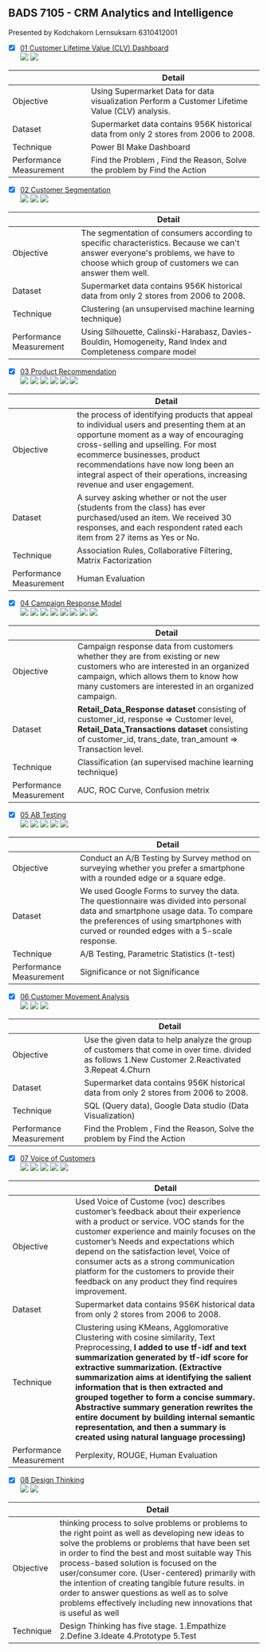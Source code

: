 ## BADS 7105 - CRM Analytics and Intelligence  
Presented by Kodchakorn Lernsuksarn 6310412001  
  
- [x] [01 Customer Lifetime Value (CLV) Dashboard](./01%20Customer%20Lifetime%20Value%20(CLV)%20Dashboard)  
[![](https://img.shields.io/badge/-Power--BI-blue)](#) [![](https://img.shields.io/badge/-Dashboard-green)](#)  
  
|  | Detail |
| --- | --- |
| Objective | Using Supermarket Data for data visualization Perform a Customer Lifetime Value (CLV) analysis. |
| Dataset | Supermarket data  contains 956K historical data from only 2 stores from 2006 to 2008. |
| Technique | Power BI Make Dashboard  |
| Performance Measurement | Find the Problem , Find the Reason, Solve the problem by Find the Action |
  
- [x] [02 Customer Segmentation](./02%20Customer%20Segmentation)  
[![](https://img.shields.io/badge/-Python-blue)](#) [![](https://img.shields.io/badge/-Google--Colab-blue)](#) [![](https://img.shields.io/badge/-K--Means-green)](#) 
  
|  | Detail |
| --- | --- |
| Objective | The segmentation of consumers according to specific characteristics. Because we can't answer everyone's problems, we have to choose which group of customers we can answer them well. |
| Dataset | Supermarket data  contains 956K historical data from only 2 stores from 2006 to 2008. |
| Technique |  Clustering (an unsupervised machine learning technique) |
| Performance Measurement | Using Silhouette,	Calinski-Harabasz,	Davies-Bouldin,	Homogeneity,	Rand Index and	Completeness compare model|
  
- [x] [03 Product Recommendation](./03%20Product%20Recommendation)  
 [![](https://img.shields.io/badge/-Survey-blue)](#) [![](https://img.shields.io/badge/-Python-blue)](#) [![](https://img.shields.io/badge/-Google--Colab-blue)](#) [![](https://img.shields.io/badge/-Market--Basket-green)](#) [![](https://img.shields.io/badge/-Matrix--Factorization-green)](#) [![](https://img.shields.io/badge/-Collaborative--Filtering-green)](#)  
   
|  | Detail |
| --- | --- |
| Objective | the process of identifying products that appeal to individual users and presenting them at an opportune moment as a way of encouraging cross-selling and upselling. For most ecommerce businesses, product recommendations have now long been an integral aspect of their operations, increasing revenue and user engagement. |
| Dataset | A survey asking whether or not the user (students from the class) has ever purchased/used an item. We received 30 responses, and each respondent rated each item from 27 items as Yes or No.  |
| Technique | Association Rules, Collaborative Filtering, Matrix Factorization |
| Performance Measurement | Human Evaluation |
  
- [x] [04 Campaign Response Model](./04%20Campaign%20Response%20Model)  
[![](https://img.shields.io/badge/-Google--Colab-blue)](#) [![](https://img.shields.io/badge/-Python-blue)](#) [![](https://img.shields.io/badge/-Classification-green)](#) [![](https://img.shields.io/badge/-Logistic--Regression-green)](#) [![](https://img.shields.io/badge/-XGBoost-green)](#) [![](https://img.shields.io/badge/-SMOTE-orange)](#) [![](https://img.shields.io/badge/-GridsearchCV-orange)](#) [![](https://img.shields.io/badge/-RFM-orange)](#)  
  
|  | Detail |
| --- | --- |
| Objective | Campaign response data from customers whether they are from existing or new customers who are interested in an organized campaign, which allows them to know how many customers are interested in an organized campaign.  |
| Dataset | **Retail_Data_Response dataset** consisting of customer_id, response => Customer level, **Retail_Data_Transactions dataset** consisting of customer_id, trans_date, tran_amount => Transaction level. |
| Technique | Classification (an supervised machine learning technique) |
| Performance Measurement | AUC, ROC Curve, Confusion metrix |
  
- [x] [05 AB Testing](./05%20AB%20Testing)  
[![](https://img.shields.io/badge/-Survey-blue)](#) [![](https://img.shields.io/badge/-SPSS-blue)](#) [![](https://img.shields.io/badge/-Excel-blue)](#) [![](https://img.shields.io/badge/-Presentation-blue)](#) [![](https://img.shields.io/badge/-A/B--Testing-green)](#)  
  
|  | Detail |
| --- | --- |
| Objective | Conduct an A/B Testing by Survey method on surveying whether you prefer a smartphone with a rounded edge or a square edge. |
| Dataset | We used Google Forms to survey the data. The questionnaire was divided into personal data and smartphone usage data. To compare the preferences of using smartphones with curved or rounded edges with a 5-scale response.   |
| Technique | A/B Testing, Parametric Statistics (t-test) |
| Performance Measurement | Significance or not Significance |
  
- [x] [06 Customer Movement Analysis](./06%20Customer%20Movement%20Analysis)  
[![](https://img.shields.io/badge/-SQL-blue)](#) [![](https://img.shields.io/badge/-BigQuery-blue)](#) [![](https://img.shields.io/badge/-Google--Data--Studio-blue)](#)  
  
|  | Detail |
| --- | --- |
| Objective | Use the given data to help analyze the group of customers that come in over time. divided as follows 1.New Customer 2.Reactivated 3.Repeat 4.Churn |
| Dataset | Supermarket data  contains 956K historical data from only 2 stores from 2006 to 2008. |
| Technique | SQL (Query data), Google Data studio (Data Visualization) |
| Performance Measurement | Find the Problem , Find the Reason, Solve the problem by Find the Action |
  
- [x] [07 Voice of Customers](./07%20Voice%20of%20Customers)  
[![](https://img.shields.io/badge/-Python-blue)](#) [![](https://img.shields.io/badge/-Google--Colab-blue)](#) [![](https://img.shields.io/badge/-NLP-green)](#) [![](https://img.shields.io/badge/-Text--processing-green)](#) [![](https://img.shields.io/badge/-Text--Summarization-green)](#)  
  
|  | Detail |
| --- | --- |
| Objective | Used Voice of Custome (voc) describes customer’s feedback about their experience with a product or service. VOC stands for the customer experience and mainly focuses on the customer’s Needs and expectations which depend on the satisfaction level, Voice of consumer acts as a strong communication platform for the customers to provide their feedback on any product they find requires improvement. |
| Dataset | Supermarket data  contains 956K historical data from only 2 stores from 2006 to 2008. |
| Technique | Clustering using KMeans, Agglomorative Clustering with cosine similarity, Text Preprocessing, **I added to use tf-idf and text summarization generated by tf-idf score for extractive summarization. (Extractive summarization aims at identifying the salient information that is then extracted and grouped together to form a concise summary. Abstractive summary generation rewrites the entire document by building internal semantic representation, and then a summary is created using natural language processing)**  |
| Performance Measurement | Perplexity, ROUGE,  Human Evaluation |
  
- [x] [08 Design Thinking](./08%20Design%20Thinking)  
[![](https://img.shields.io/badge/-Presentation-blue)](#) [![](https://img.shields.io/badge/-Design--thinking-green)](#)  
  
|  | Detail |
| --- | --- |
| Objective | thinking process to solve problems or problems to the right point as well as developing new ideas to solve the problems or problems that have been set in order to find the best and most suitable way This process-based solution is focused on the user/consumer core. (User-centered) primarily with the intention of creating tangible future results. in order to answer questions as well as to solve problems effectively including new innovations that is useful as well |
| Technique | Design Thinking has five stage. 1.Empathize 2.Define 3.Ideate 4.Prototype 5.Test |
  
